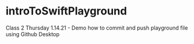 # introToSwiftPlayground
Class 2 Thursday 1.14.21 - Demo how to commit and push playground file using Github Desktop
